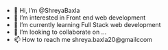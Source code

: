 - 👋 Hi, I’m @ShreyaBaxla
- 👀 I’m interested in Front end web development
- 🌱 I’m currently learning Full Stack web development
- 💞️ I’m looking to collaborate on ...
- 📫 How to reach me shreya.baxla20@gmailccom

<!---
ShreyaBaxla/ShreyaBaxla is a ✨ special ✨ repository because its `README.md` (this file) appears on your GitHub profile.
You can click the Preview link to take a look at your changes.
--->
